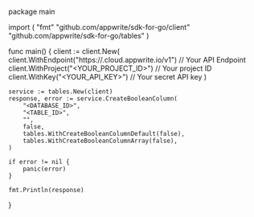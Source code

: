 package main

import (
    "fmt"
    "github.com/appwrite/sdk-for-go/client"
    "github.com/appwrite/sdk-for-go/tables"
)

func main() {
    client := client.New(
        client.WithEndpoint("https://<REGION>.cloud.appwrite.io/v1") // Your API Endpoint
        client.WithProject("<YOUR_PROJECT_ID>") // Your project ID
        client.WithKey("<YOUR_API_KEY>") // Your secret API key
    )

    service := tables.New(client)
    response, error := service.CreateBooleanColumn(
        "<DATABASE_ID>",
        "<TABLE_ID>",
        "",
        false,
        tables.WithCreateBooleanColumnDefault(false),
        tables.WithCreateBooleanColumnArray(false),
    )

    if error != nil {
        panic(error)
    }

    fmt.Println(response)
}
